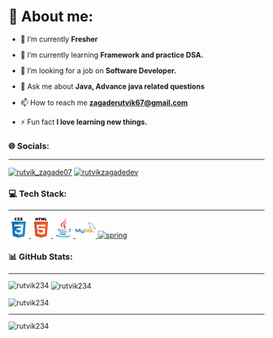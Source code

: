 <h1>💫 About me:</h1>

- 🔭 I’m currently **Fresher**

- 🌱 I’m currently learning **Framework and practice DSA.**

- 🤝 I’m looking for a job on **Software Developer.**

- 💬 Ask me about **Java, Advance java related questions**

- 📫 How to reach me **zagaderutvik67@gmail.com**

- ⚡ Fun fact **I love learning new things.**

<h3 align="left">🌐 Socials:</h3><hr>
<p align="left">
<a href="https://twitter.com/rutvik_zagade07" target="blank"><img align="center" src="https://raw.githubusercontent.com/rahuldkjain/github-profile-readme-generator/master/src/images/icons/Social/twitter.svg" alt="rutvik_zagade07" height="30" width="40" /></a>
<a href="https://linkedin.com/in/rutvikzagadedev" target="blank"><img align="center" src="https://raw.githubusercontent.com/rahuldkjain/github-profile-readme-generator/master/src/images/icons/Social/linked-in-alt.svg" alt="rutvikzagadedev" height="30" width="40" /></a>
</p>

<h3 align="left">💻 Tech Stack:</h3><hr>
<p align="left"> <a href="https://www.w3schools.com/css/" target="_blank" rel="noreferrer"> <img src="https://raw.githubusercontent.com/devicons/devicon/master/icons/css3/css3-original-wordmark.svg" alt="css3" width="40" height="40"/> </a> <a href="https://www.w3.org/html/" target="_blank" rel="noreferrer"> <img src="https://raw.githubusercontent.com/devicons/devicon/master/icons/html5/html5-original-wordmark.svg" alt="html5" width="40" height="40"/> </a> <a href="https://www.java.com" target="_blank" rel="noreferrer"> <img src="https://raw.githubusercontent.com/devicons/devicon/master/icons/java/java-original.svg" alt="java" width="40" height="40"/> </a> <a href="https://www.mysql.com/" target="_blank" rel="noreferrer"> <img src="https://raw.githubusercontent.com/devicons/devicon/master/icons/mysql/mysql-original-wordmark.svg" alt="mysql" width="40" height="40"/> </a> <a href="https://spring.io/" target="_blank" rel="noreferrer"> <img src="https://www.vectorlogo.zone/logos/springio/springio-icon.svg" alt="spring" width="40" height="40"/> </a> </p>

<h3 align="left">📊 GitHub Stats:</h3><hr>
<p><img align="left" src="https://github-readme-stats.vercel.app/api/top-langs?username=rutvik234&show_icons=true&locale=en&layout=compact" alt="rutvik234" /></p>

<p>&nbsp;<img align="center" src="https://github-readme-stats.vercel.app/api?username=rutvik234&show_icons=true&locale=en" alt="rutvik234" /></p>

<p><img align="center" src="https://github-readme-streak-stats.herokuapp.com/?user=rutvik234&" alt="rutvik234" /></p>
<hr>
<p align="left"> <img src="https://komarev.com/ghpvc/?username=rutvik234&label=Profile%20views&color=0e75b6&style=flat" alt="rutvik234" /> </p>
